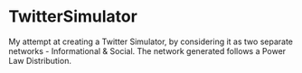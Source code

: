 TwitterSimulator
================

My attempt at creating a Twitter Simulator, by considering it as two separate networks - Informational &amp; Social.
The network generated follows a Power Law Distribution.
